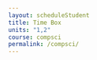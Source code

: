 ```yaml
---
layout: scheduleStudent
title: Time Box
units: "1,2"
course: compsci
permalink: /compsci/
---
```






